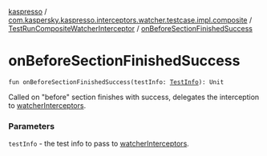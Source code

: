 [kaspresso](../../index.md) / [com.kaspersky.kaspresso.interceptors.watcher.testcase.impl.composite](../index.md) / [TestRunCompositeWatcherInterceptor](index.md) / [onBeforeSectionFinishedSuccess](./on-before-section-finished-success.md)

# onBeforeSectionFinishedSuccess

`fun onBeforeSectionFinishedSuccess(testInfo: `[`TestInfo`](../../com.kaspersky.kaspresso.testcases.models.info/-test-info/index.md)`): Unit`

Called on "before" section finishes with success, delegates the interception to [watcherInterceptors](#).

### Parameters

`testInfo` - the test info to pass to [watcherInterceptors](#).